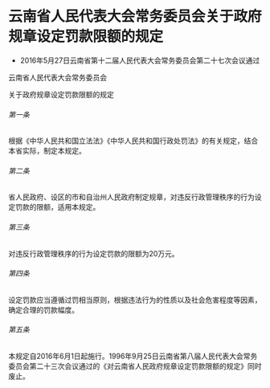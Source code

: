 # 云南省人民代表大会常务委员会关于政府规章设定罚款限额的规定

- 2016年5月27日云南省第十二届人民代表大会常务委员会第二十七次会议通过

<!-- INFO END -->

云南省人民代表大会常务委员会

关于政府规章设定罚款限额的规定

###### 第一条

根据《中华人民共和国立法法》《中华人民共和国行政处罚法》的有关规定，结合本省实际，制定本规定。

###### 第二条

省人民政府、设区的市和自治州人民政府制定规章，对违反行政管理秩序的行为设定罚款的限额，适用本规定。

###### 第三条

对违反行政管理秩序的行为设定罚款的限额为20万元。

###### 第四条

设定罚款应当遵循过罚相当原则，根据违法行为的性质以及社会危害程度等因素，确定合理的罚款幅度。

###### 第五条

本规定自2016年6月1日起施行。1996年9月25日云南省第八届人民代表大会常务委员会第二十三次会议通过的《对云南省人民政府规章设定罚款限额的规定》同时废止。
